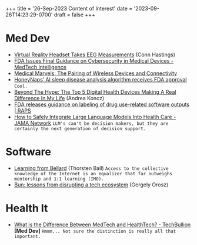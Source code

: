 +++
title = '26-Sep-2023 Content of Interest'
date = '2023-09-26T14:23:29-0700'
draft = false
+++


# Med Dev

-   [Virtual Reality Headset Takes EEG Measurements](https://www.medgadget.com/2023/09/virtual-reality-headset-takes-eeg-measurements.html) (Conn Hastings)
-   [FDA Issues Final Guidance on Cybersecurity in Medical Devices - MedTech Intelligence](https://www.google.com/url?rct=j&sa=t&url=https://medtechintelligence.com/news_article/fda-issues-final-guidance-on-cybersecurity-in-medical-devices/&ct=ga&cd=CAIyGjdmYTYyZTUxM2FiM2QxMmY6Y29tOmVuOlVT&usg=AOvVaw1vUjbqdYA1lYgZVnWJjxrg)
-   [Medical Marvels: The Pairing of Wireless Devices and Connectivity](https://www.google.com/url?rct=j&sa=t&url=https://embeddedcomputing.com/application/consumer/smartphones-and-wearables/pairing-of-wireless-devices-and-connectivity&ct=ga&cd=CAIyGjdmYTYyZTUxM2FiM2QxMmY6Y29tOmVuOlVT&usg=AOvVaw0eXKTKNv1a1LP_Z7QtQC5U)
-   [HoneyNaps&rsquo; AI sleep disease analysis algorithm receives FDA approval](https://www.google.com/url?rct=j&sa=t&url=https://www.medicaldevice-network.com/news/honeynaps-ai-sleep-disease-analysis-algorithm/&ct=ga&cd=CAIyGjdmYTYyZTUxM2FiM2QxMmY6Y29tOmVuOlVT&usg=AOvVaw2FIhmbqB-aexxkGxrHWaFX)
    `Cool.`
-   [Beyond The Hype: The Top 5 Digital Health Devices Making A Real Difference In My Life](https://medicalfuturist.com/beyond-the-hype-the-top-5-digital-health-devices-making-a-real-difference-in-my-life) (Andrea Koncz)
-   [FDA releases guidance on labeling of drug use-related software outputs | RAPS](https://www.google.com/url?rct=j&sa=t&url=https://www.raps.org/News-and-Articles/News-Articles/2023/9/FDA-releases-guidance-on-labeling-of-drug-use-rela&ct=ga&cd=CAIyGjdmYTYyZTUxM2FiM2QxMmY6Y29tOmVuOlVT&usg=AOvVaw1YPEVTguFtW23k7OdoKjiF)
-   [How to Safely Integrate Large Language Models Into Health Care - JAMA Network](https://www.google.com/url?rct=j&sa=t&url=https://jamanetwork.com/journals/jama-health-forum/fullarticle/2809936&ct=ga&cd=CAIyGjdmYTYyZTUxM2FiM2QxMmY6Y29tOmVuOlVT&usg=AOvVaw3803i4Okaew3tzV8byqIca)
    `LLM's can't be decision makers, but they are certainly the next generation of decision support.`


# Software

-   [Learning from Bellard](https://registerspill.thorstenball.com/p/learning-from-bellard) (Thorsten Ball)
    `Access to the collective knowledge of the Internet is an equalizer that far outweighs mentorship and 1:1 learning (IMO).`
-   [Bun: lessons from disrupting a tech ecosystem](https://blog.pragmaticengineer.com/bun-lessons-from-disrupting/) (Gergely Orosz)


# Health It

-   [What is the Difference Between MedTech and HealthTech? - TechBullion](https://www.google.com/url?rct=j&sa=t&url=https://techbullion.com/what-is-the-difference-between-medtech-and-healthtech/&ct=ga&cd=CAIyGjdmYTYyZTUxM2FiM2QxMmY6Y29tOmVuOlVT&usg=AOvVaw1pkmnKdMrMbbUtBjmAtIjV) ****[Med Dev]****
    `Hmmm... Not sure the distinction is really all that important.`

